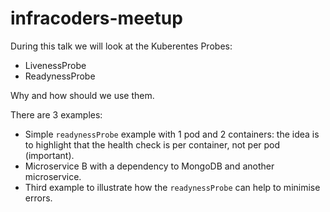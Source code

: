 # infracoders-meetup

During this talk we will look at the Kuberentes Probes:

* LivenessProbe
* ReadynessProbe

Why and how should we use them.

There are 3 examples:

* Simple `readynessProbe` example with 1 pod and 2 containers: the idea is to highlight that the health check is per container, not per pod (important).
* Microservice B with a dependency to MongoDB and another microservice.
* Third example to illustrate how the `readynessProbe` can help to minimise errors.

